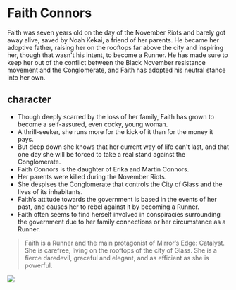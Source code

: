# Faith Connors
Faith was seven years old on the day of the November Riots and barely got away alive, saved by Noah Kekai, a friend of her parents. He became her adoptive father, raising her on the rooftops far above the city and inspiring her, though that wasn't his intent, to become a Runner. He has made sure to keep her out of the conflict between the Black November resistance movement and the Conglomerate, and Faith has adopted his neutral stance into her own. 
## character
* Though deeply scarred by the loss of her family, Faith has grown to become a self-assured, even cocky, young woman. 
* A thrill-seeker, she runs more for the kick of it than for the money it pays. 
* But deep down she knows that her current way of life can't last, and that one day she will be forced to take a real stand against the Conglomerate.
* Faith Connors is the daughter of Erika and Martin Connors. 
* Her parents were killed during the November Riots. 
* She despises the Conglomerate that controls the City of Glass and the lives of its inhabitants. 
* Faith’s attitude towards the government is based in the events of her past, and causes her to rebel against it by becoming a Runner. 
* Faith often seems to find herself involved in conspiracies surrounding the government due to her family connections or her circumstance as a Runner. 
> Faith is a Runner and the main protagonist of Mirror’s Edge: Catalyst. 
> She is carefree, living on the rooftops of the city of Glass. 
> She is a fierce daredevil, graceful and elegant, and as efficient as she is powerful. 
<img src="https://vignette.wikia.nocookie.net/mirrorsedge/images/b/be/Faithcatalyst.png/revision/latest?cb=20160205195804"/>